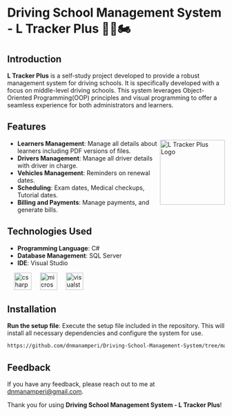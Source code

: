 # Driving School Management System - L Tracker Plus 🚦🚙🏍
<div>
<p>
  
  
  ## Introduction
**L Tracker Plus** is a self-study project developed to provide a robust management system for driving schools. It is specifically developed with a focus on middle-level driving schools. This system
leverages Object-Oriented Programming(OOP) principles and visual programming to offer a seamless experience for both administrators and learners.

</p>
</div>



## Features
<p>
  <img src="https://github.com/dnmanamperi/Driving-School-Management-System/blob/dev/Images/logo%202.png" alt="L Tracker Plus Logo" width="150" align="right">
</p>

- **Learners Management**: Manage all details about learners including PDF versions of files.
- **Drivers Management**: Manage all driver details with driver in charge.
- **Vehicles Management**: Reminders on renewal dates.
- **Scheduling**: Exam dates, Medical checkups, Tutorial dates.
- **Billing and Payments**: Manage payments, and generate bills.

## Technologies Used

- **Programming Language**: C#
- **Database Management**: SQL Server
- **IDE**: Visual Studio
<p align="left"> 
  <img width="12" />
  <img src="https://cdn.jsdelivr.net/gh/devicons/devicon/icons/csharp/csharp-original.svg" height="40" alt="csharp logo"  />
  <img width="12" />
  <img src="https://cdn.jsdelivr.net/gh/devicons/devicon/icons/microsoftsqlserver/microsoftsqlserver-plain.svg" height="40" alt="microsoftsqlserver logo"  />
  <img width="12" />
  <img src="https://cdn.jsdelivr.net/gh/devicons/devicon/icons/visualstudio/visualstudio-plain.svg" height="40" alt="visualstudio logo"  />
</p>

## Installation

**Run the setup file**:
Execute the setup file included in the repository. This will install all necessary dependencies and configure the system for use.

   ```bash
   https://github.com/dnmanamperi/Driving-School-Management-System/tree/master/Setup
   ```
## Feedback

If you have any feedback, please reach out to me at dnmanamperi@gmail.com.

Thank you for using **Driving School Management System - L Tracker Plus**!
